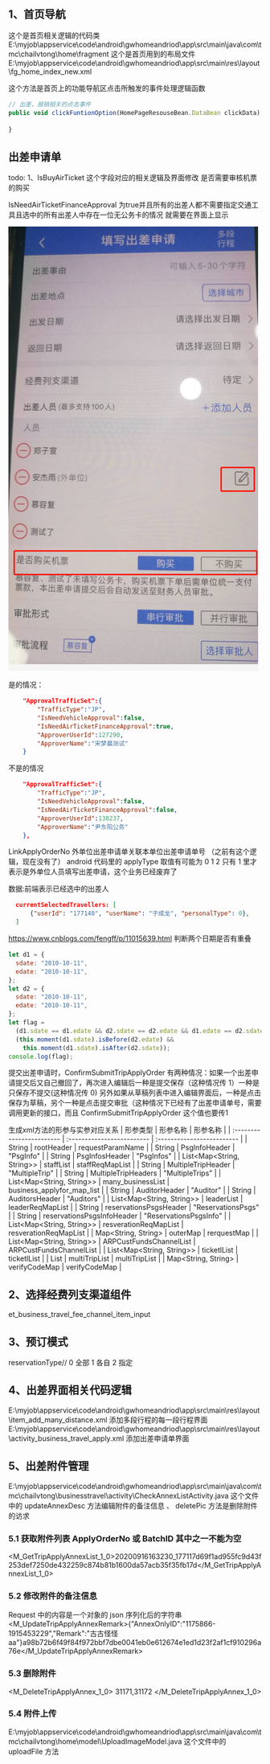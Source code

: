 ## 1、首页导航

这个是首页相关逻辑的代码类
E:\myjob\appservice\code\android\gwhomeandriod\app\src\main\java\com\tmc\chailvtong\home\fragment
这个是首页用到的布局文件
E:\myjob\appservice\code\android\gwhomeandriod\app\src\main\res\layout\fg_home_index_new.xml

这个方法是首页上的功能导航区点击所触发的事件处理逻辑函数

```javascript
// 出差，报销相关的点击事件
public void clickFuntionOption(HomePageResouseBean.DataBean clickData) {

}
```

## 出差申请单

todo: 1、IsBuyAirTicket 这个字段对应的相关逻辑及界面修改 是否需要审核机票的购买

IsNeedAirTicketFinanceApproval 为true并且所有的出差人都不需要指定交通工具且选中的所有出差人中存在一位无公务卡的情况 就需要在界面上显示

![alt ''](./img/a1.png)

是的情况：
```json
    "ApprovalTrafficSet":{
        "TrafficType":"JP",
        "IsNeedVehicleApproval":false,
        "IsNeedAirTicketFinanceApproval":true,
        "ApproverUserId":127290,
        "ApproverName":"宋梦晨测试"
    }
```
不是的情况
```json
    "ApprovalTrafficSet":{
        "TrafficType":"JP",
        "IsNeedVehicleApproval":false,
        "IsNeedAirTicketFinanceApproval":false,
        "ApproverUserId":138237,
        "ApproverName":"尹东阳公务"
    },
```

LinkApplyOrderNo 外单位出差申请单关联本单位出差申请单号 （之前有这个逻辑，现在没有了）
android 代码里的 applyType 取值有可能为 0 1 2 只有 1 里才表示是外单位人员填写出差申请，这个业务已经废弃了


数据:前端表示已经选中的出差人
```json
  currentSelectedTravellers: [
      {"userId": "177140", "userName": "于成龙", "personalType": 0},
  ]
```

https://www.cnblogs.com/fengff/p/11015639.html
判断两个日期是否有重叠

```javascript
let d1 = {
  sdate: "2010-10-11",
  edate: "2010-10-11",
};
let d2 = {
  sdate: "2010-10-11",
  edate: "2010-10-11",
};
let flag =
  (d1.sdate == d1.edate && d2.sdate == d2.edate && d1.edate == d2.sdate) ||
  (this.moment(d1.sdate).isBefore(d2.edate) &&
    this.moment(d1.sdate).isAfter(d2.sdate));
console.log(flag);
```

提交出差申请时，ConfirmSubmitTripApplyOrder 有两种情况：如果一个出差申请提交后又自己撤回了，再次进入编辑后一种是提交保存（这种情况传 1）一种是只保存不提交(这种情况传 0) 
另外如果从草稿列表中进入编辑界面后，一种是点击保存为草稿，另个一种是点击提交审批（这种情况下已经有了出差申请单号，需要调用更新的接口，而且 ConfirmSubmitTripApplyOrder 这个值也要传1


生成xml方法的形参与实参对应关系
| 形参类型                  | 形参名称                   | 形参名称                   |
| :------------------------ | :------------------------- | :------------------------- |
| String                    | rootHeader                 | requestParamName           |
| String                    | PsgInfoHeader              | "PsgInfo"                  |
| String                    | PsgInfosHeader             | "PsgInfos"                 |
| List<Map<String, String>> | staffList                  | staffReqMapList            |
| String                    | MultipleTripHeader         | "MultipleTrip"             |
| String                    | MultipleTripHeaders        | "MultipleTrips"            |
| List<Map<String, String>> | many_businessList          | business_applyfor_map_list |
| String                    | AuditorHeader              | "Auditor"                  |
| String                    | AuditorsHeader             | "Auditors"                 |
| List<Map<String, String>> | leaderList                 | leaderReqMapList           |
| String                    | reservationsPsgsHeader     | "ReservationsPsgs"         |
| String                    | reservationsPsgsInfoHeader | "ReservationsPsgsInfo"     |
| List<Map<String, String>> | resverationReqMapList      | resverationReqMapList      |
| Map<String, String>       | outerMap                   | rerquestMap                |
| List<Map<String, String>> | ARPCustFundsChannelList    | ARPCustFundsChannelList    |
| List<Map<String, String>> | ticketlList                | ticketlList                |
| List<MultipleTripsBean>   | multiTripList              | multiTripList              |
| Map<String, String>       | verifyCodeMap              | verifyCodeMap              |

## 2、选择经费列支渠道组件

et_business_travel_fee_channel_item_input

## 3、预订模式

reservationType// 0 全部 1 各自 2 指定

## 4、出差界面相关代码逻辑

E:\myjob\appservice\code\android\gwhomeandriod\app\src\main\res\layout\item_add_many_distance.xml 添加多段行程的每一段行程界面
E:\myjob\appservice\code\android\gwhomeandriod\app\src\main\res\layout\activity_business_travel_apply.xml 添加出差申请单界面

## 5、出差附件管理

E:\myjob\appservice\code\android\gwhomeandriod\app\src\main\java\com\tmc\chailvtong\businesstravel\activity\CheckAnnexListActivity.java 这个文件中的 updateAnnexDesc 方法编辑附件的备注信息 、 deletePic 方法是删除附件的访求

### 5.1 获取附件列表 ApplyOrderNo 或 BatchID 其中之一不能为空

<M_GetTripApplyAnnexList_1_0><ApplyOrderNo></ApplyOrderNo><BatchID>20200916163230_177117</BatchID><VerifyCode>d69f1ad955fc9d43f253def7250de432259c874b81b1600da57acb35f35fb17d</VerifyCode></M_GetTripApplyAnnexList_1_0>

### 5.2 修改附件的备注信息

Request 中的内容是一个对象的 json 序列化后的字符串
<M_UpdateTripApplyAnnexRemark><Request>{"AnnexOnlyID":"1175866-1915453229","Remark":"古古怪怪 aa"}</Request><VerifyCode>a98b72b6f49f84f972bbf7dbe0041eb0e612674e1ed1d23f2af1cf910296a76e</VerifyCode></M_UpdateTripApplyAnnexRemark>

### 5.3 删除附件

<M_DeleteTripApplyAnnex_1_0>
<PKID>31171,31172</PKID>
</M_DeleteTripApplyAnnex_1_0>

### 5.4 附件上传

E:\myjob\appservice\code\android\gwhomeandriod\app\src\main\java\com\tmc\chailvtong\home\model\UploadImageModel.java 这个文件中的 uploadFile 方法

<!-- {"PCode":"530000","CityName":"玉溪市","DisplayName":"玉溪市(云南省)","Name":"玉溪市","Code":"530400"}
{"approverId":"127102","approverName":"胡春林2"} -->

<!--
![alt 'test'](https://www.baidu.com/img/PCfb_5bf082d29588c07f842ccde3f97243ea.png)
# 标题1
#### 标题
**abc**
```javascript
function abc(){

}
```
-->
